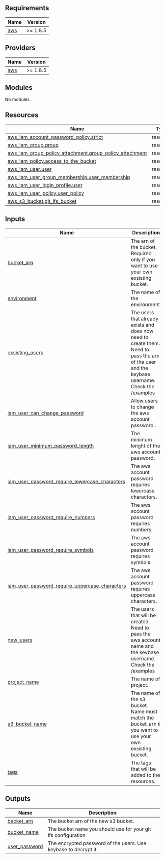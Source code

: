 <!-- BEGIN_TF_DOCS -->
## Requirements

| Name | Version |
|------|---------|
| <a name="requirement_aws"></a> [aws](#requirement\_aws) | >= 1.8.5 |

## Providers

| Name | Version |
|------|---------|
| <a name="provider_aws"></a> [aws](#provider\_aws) | >= 1.8.5 |

## Modules

No modules.

## Resources

| Name | Type |
|------|------|
| [aws_iam_account_password_policy.strict](https://registry.terraform.io/providers/hashicorp/aws/latest/docs/resources/iam_account_password_policy) | resource |
| [aws_iam_group.group](https://registry.terraform.io/providers/hashicorp/aws/latest/docs/resources/iam_group) | resource |
| [aws_iam_group_policy_attachment.group_policy_attachment](https://registry.terraform.io/providers/hashicorp/aws/latest/docs/resources/iam_group_policy_attachment) | resource |
| [aws_iam_policy.access_to_the_bucket](https://registry.terraform.io/providers/hashicorp/aws/latest/docs/resources/iam_policy) | resource |
| [aws_iam_user.user](https://registry.terraform.io/providers/hashicorp/aws/latest/docs/resources/iam_user) | resource |
| [aws_iam_user_group_membership.user_membership](https://registry.terraform.io/providers/hashicorp/aws/latest/docs/resources/iam_user_group_membership) | resource |
| [aws_iam_user_login_profile.user](https://registry.terraform.io/providers/hashicorp/aws/latest/docs/resources/iam_user_login_profile) | resource |
| [aws_iam_user_policy.user_policy](https://registry.terraform.io/providers/hashicorp/aws/latest/docs/resources/iam_user_policy) | resource |
| [aws_s3_bucket.git_lfs_bucket](https://registry.terraform.io/providers/hashicorp/aws/latest/docs/resources/s3_bucket) | resource |

## Inputs

| Name | Description | Type | Default | Required |
|------|-------------|------|---------|:--------:|
| <a name="input_bucket_arn"></a> [bucket\_arn](#input\_bucket\_arn) | The arn of the bucket. Required only if you want to use your own exsisting bucket. | `string` | `null` | no |
| <a name="input_environment"></a> [environment](#input\_environment) | The name of the environment. | `string` | n/a | yes |
| <a name="input_exsisting_users"></a> [exsisting\_users](#input\_exsisting\_users) | The users that already exists and does now need to create them. Need to pass the arn of the user and the keybase username. Check the /examples | `list(string)` | `null` | no |
| <a name="input_iam_user_can_change_password"></a> [iam\_user\_can\_change\_password](#input\_iam\_user\_can\_change\_password) | Allow users to change the aws account password . | `bool` | `true` | no |
| <a name="input_iam_user_minimum_password_length"></a> [iam\_user\_minimum\_password\_length](#input\_iam\_user\_minimum\_password\_length) | The minimum lenght of the aws account password. | `number` | `16` | no |
| <a name="input_iam_user_password_require_lowercase_characters"></a> [iam\_user\_password\_require\_lowercase\_characters](#input\_iam\_user\_password\_require\_lowercase\_characters) | The aws account password requires lowercase characters. | `bool` | `true` | no |
| <a name="input_iam_user_password_require_numbers"></a> [iam\_user\_password\_require\_numbers](#input\_iam\_user\_password\_require\_numbers) | The aws account password requires numbers. | `bool` | `true` | no |
| <a name="input_iam_user_password_require_symbols"></a> [iam\_user\_password\_require\_symbols](#input\_iam\_user\_password\_require\_symbols) | The aws account password requires symbols. | `bool` | `true` | no |
| <a name="input_iam_user_password_require_uppercase_characters"></a> [iam\_user\_password\_require\_uppercase\_characters](#input\_iam\_user\_password\_require\_uppercase\_characters) | The aws account password requires uppercase characters. | `bool` | `true` | no |
| <a name="input_new_users"></a> [new\_users](#input\_new\_users) | The users that will be created. Need to pass the aws account name and the keybase username. Check the /examples | `map(map(string))` | n/a | yes |
| <a name="input_project_name"></a> [project\_name](#input\_project\_name) | The name of project. | `string` | n/a | yes |
| <a name="input_s3_bucket_name"></a> [s3\_bucket\_name](#input\_s3\_bucket\_name) | The name of the s3 bucket. Name must match the bucket\_arn if you want to use your own exsisting bucket. | `string` | n/a | yes |
| <a name="input_tags"></a> [tags](#input\_tags) | The tags that will be added to the resources. | `map(string)` | n/a | yes |

## Outputs

| Name | Description |
|------|-------------|
| <a name="output_backet_arn"></a> [backet\_arn](#output\_backet\_arn) | The bucket arn of the new s3 bucket. |
| <a name="output_bucket_name"></a> [bucket\_name](#output\_bucket\_name) | The bucket name you should use for your git lfs configuration |
| <a name="output_user_password"></a> [user\_password](#output\_user\_password) | The encrypted password of the users. Use keybase to decrypt it. |
<!-- END_TF_DOCS -->